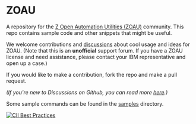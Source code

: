 # ZOAU

A repository for the [Z Open Automation Utilities (ZOAU)](https://www.ibm.com/docs/en/zoau) community.  This repo contains sample code and other snippets that might be useful.

We welcome contributions and [discussions](https://github.com/IBM/zoau/discussions) about cool usage and ideas for ZOAU.  (Note that this is an **unofficial** support forum. If you have a ZOAU license and need assistance, please contact your IBM representative and open up a case.)

If you would like to make a contribution, fork the repo and make a pull request.

*(If you're new to Discussions on Github, you can read more [here](https://docs.github.com/en/discussions/collaborating-with-your-community-using-discussions/about-discussions).)*

Some sample commands can be found in the [samples](samples) directory.

[![CII Best Practices](https://bestpractices.coreinfrastructure.org/projects/5868/badge)](https://bestpractices.coreinfrastructure.org/projects/5868)
